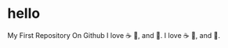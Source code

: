# hello
My First Repository On Github
I love :coffee: :pizza:, and :dancer:.
I love :coffee: :pizza:, and :dancer:.
